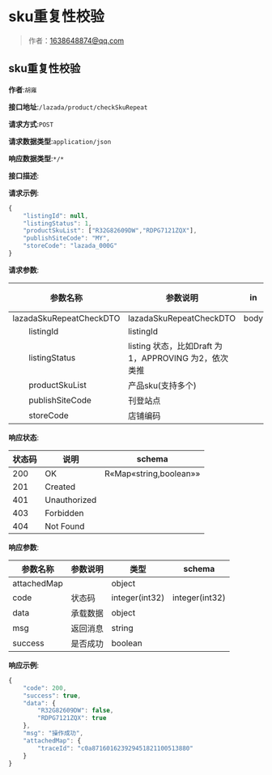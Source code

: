 # sku重复性校验

> 作者：1638648874@qq.com

## sku重复性校验

**作者**:`胡雍`

**接口地址**:`/lazada/product/checkSkuRepeat`


**请求方式**:`POST`


**请求数据类型**:`application/json`


**响应数据类型**:`*/*`


**接口描述**:


**请求示例**:


```javascript
{
	"listingId": null,
	"listingStatus": 1,
	"productSkuList": ["R32G82609DW","RDPG7121ZQX"],
	"publishSiteCode": "MY",
	"storeCode": "lazada_000G"
}
```



**请求参数**:


| 参数名称 | 参数说明 | in    | 是否必须 | 数据类型 | schema |
| -------- | -------- | ----- | -------- | -------- | ------ |
|lazadaSkuRepeatCheckDTO|lazadaSkuRepeatCheckDTO|body|true|LazadaSkuRepeatCheckDTO|LazadaSkuRepeatCheckDTO|
|&emsp;&emsp;listingId|listingId||true|integer(int64)||
|&emsp;&emsp;listingStatus|listing 状态，比如Draft 为1，APPROVING 为2，依次类推||false|integer(int32)||
|&emsp;&emsp;productSkuList|产品sku(支持多个)||true|array|string|
|&emsp;&emsp;publishSiteCode|刊登站点||true|string||
|&emsp;&emsp;storeCode|店铺编码||true|string||


**响应状态**:


| 状态码 | 说明 | schema |
| -------- | -------- | ----- | 
|200|OK|R«Map«string,boolean»»|
|201|Created||
|401|Unauthorized||
|403|Forbidden||
|404|Not Found|||


**响应参数**:


| 参数名称 | 参数说明 | 类型 | schema |
| -------- | -------- | ----- |----- | 
|attachedMap||object||
|code|状态码|integer(int32)|integer(int32)|
|data|承载数据|object||
|msg|返回消息|string||
|success|是否成功|boolean|||


**响应示例**:
```javascript
{
    "code": 200,
    "success": true,
    "data": {
        "R32G82609DW": false,
        "RDPG7121ZQX": true
    },
    "msg": "操作成功",
    "attachedMap": {
        "traceId": "c0a871601623929451821100513880"
    }
}
```